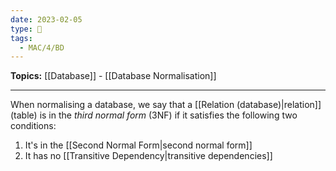 ```yaml
---
date: 2023-02-05
type: 🧠
tags:
  - MAC/4/BD
---
```


**Topics:** [[Database]] - [[Database Normalisation]]

---

When normalising a database, we say that a [[Relation (database)|relation]] (table) is in the _third normal form_ (3NF) if it satisfies the following two conditions:

1. It's in the [[Second Normal Form|second normal form]]
2. It has no [[Transitive Dependency|transitive dependencies]]
